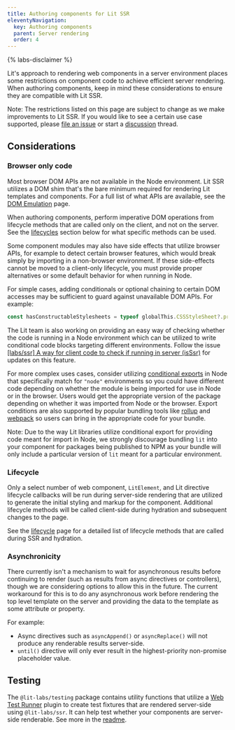 ```yaml
---
title: Authoring components for Lit SSR
eleventyNavigation:
  key: Authoring components
  parent: Server rendering
  order: 4
---
```


{% labs-disclaimer %}

Lit's approach to rendering web components in a server environment places some restrictions on component code to achieve efficient server rendering. When authoring components, keep in mind these considerations to ensure they are compatible with Lit SSR.

Note: The restrictions listed on this page are subject to change as we make improvements to Lit SSR. If you would like to see a certain use case supported, please [file an issue](https://github.com/lit/lit/issues/new/choose) or start a [discussion](https://github.com/lit/lit/discussions) thread.

## Considerations

### Browser only code

Most browser DOM APIs are not available in the Node environment. Lit SSR utilizes a DOM shim that's the bare minimum required for rendering Lit templates and components. For a full list of what APIs are available, see the [DOM Emulation](/docs/ssr/dom-emulation) page.

When authoring components, perform imperative DOM operations from lifecycle methods that are called only on the client, and not on the server. See the [lifecycles](#lifecycles) section below for what specific methods can be used.

Some component modules may also have side effects that utilize browser APIs, for example to detect certain browser features, which would break simply by importing in a non-browser environment. If these side-effects cannot be moved to a client-only lifecycle, you must provide proper alternatives or some default behavior for when running in Node.

For simple cases, adding conditionals or optional chaining to certain DOM accesses may be sufficient to guard against unavailable DOM APIs. For example:

```js
const hasConstructableStylesheets = typeof globalThis.CSSStyleSheet?.prototype.replaceSync === 'function';
```

The Lit team is also working on providing an easy way of checking whether the code is running in a Node environment which can be utilized to write conditional code blocks targeting different environments. Follow the issue [[labs/ssr] A way for client code to check if running in server (isSsr)](https://github.com/lit/lit/issues/3158) for updates on this feature.

For more complex uses cases, consider utilizing [conditional exports](https://nodejs.org/api/packages.html#conditional-exports) in Node that specifically match for `"node"` environments so you could have different code depending on whether the module is being imported for use in Node or in the browser. Users would get the appropriate version of the package depending on whether it was imported from Node or the browser. Export conditions are also supported by popular bundling tools like [rollup](https://github.com/rollup/plugins/tree/master/packages/node-resolve#exportconditions) and [webpack](https://webpack.js.org/configuration/resolve/#resolveconditionnames) so users can bring in the appropriate code for your bundle.

Note: Due to the way Lit libraries utilize conditional export for providing code meant for import in Node, we strongly discourage bundling `lit` into your component for packages being published to NPM as your bundle will only include a particular version of `lit` meant for a particular environment.

### Lifecycle

Only a select number of web component, `LitElement`, and Lit directive lifecycle callbacks will be run during server-side rendering that are utilized to generate the initial styling and markup for the component. Additional lifecycle methods will be called client-side during hydration and subsequent  changes to the page.

See the [lifecycle](/docs/ssr/lifecycle) page for a detailed list of lifecycle methods that are called during SSR and hydration.

### Asynchronicity

There currently isn't a mechanism to wait for asynchronous results before continuing to render (such as results from async directives or controllers), though we are considering options to allow this in the future. The current workaround for this is to do any asynchronous work before rendering the top level template on the server and providing the data to the template as some attribute or property.

For example:
 - Async directives such as `asyncAppend()` or `asyncReplace()` will not produce any renderable results server-side.
 - `until()` directive will only ever result in the highest-priority non-promise placeholder value.

## Testing

The `@lit-labs/testing` package contains utility functions that utilize a [Web Test Runner](https://modern-web.dev/docs/test-runner/overview/) plugin to create test fixtures that are rendered server-side using `@lit-labs/ssr`. It can help test whether your components are server-side renderable. See more in the [readme](https://github.com/lit/lit/tree/main/packages/labs/testing#readme).
